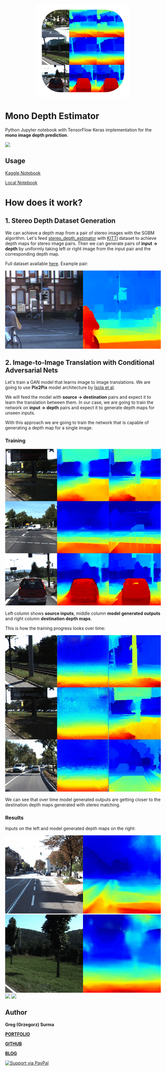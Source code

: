 <h3 align="center">
  <img src="assets/mono_depth_estimator_icon_web.png" width="300">
</h3>

# Mono Depth Estimator

Python Jupyter notebook with TensorFlow Keras implementation for the **mono image depth prediction**.

<img src="assets/result4.gif">

## Usage
 
[Kaggle Notebook](https://www.kaggle.com/greg115/pix2pix-depth-estimation)

[Local Notebook](Pix2Pix-DepthEstimation.ipynb)


# How does it work?

## 1. Stereo Depth Dataset Generation

We can achieve a depth map from a pair of stereo images with the SGBM algorithm. Let's feed [stereo\_depth\_estimator](https://github.com/gsurma/stereo_depth_estimator) with [KITTI](http://www.cvlibs.net/datasets/kitti/) dataset to achieve depth maps for stereo image pairs. Then we can generate pairs of **input -> depth** by uniformly taking left or right image from the input pair and the corresponding depth map.

Full dataset available [here](https://www.kaggle.com/greg115/pix2pix-depth). Example pair:

<img src="assets/input_depth.png">


## 2. Image-to-Image Translation with Conditional Adversarial Nets

Let's train a GAN model that learns image to image translations. We are going to use **Pix2Pix** model architecture by [Isola et al](https://phillipi.github.io/pix2pix/).

We will feed the model with **source -> destination** pairs and expect it to learn the translation between them. In our case, we are going to train the network on **input -> depth** pairs and expect it to generate depth maps for unseen inputs. 

With this approach we are going to train the network that is capable of generating a depth map for a single image.

### Training


<img src="assets/training_example.png" >

Left column shows **source inputs**, middle column **model generated outputs** and right column **destination depth maps**. 


This is how the training progress looks over time:


<img src="assets/training.gif">

We can see that over time model generated outputs are getting closer to the destination depth maps generated with stereo matching.

### Results

Inputs on the left and model generated depth maps on the right:

<img src="assets/result1.gif">
<img src="assets/result2.gif">
<img src="assets/result3.gif">
<img src="assets/result4.gif">


## Author

**Greg (Grzegorz) Surma**

[**PORTFOLIO**](https://gsurma.github.io)

[**GITHUB**](https://github.com/gsurma)

[**BLOG**](https://medium.com/@gsurma)

<a href="https://www.paypal.com/paypalme2/grzegorzsurma115">
  <img alt="Support via PayPal" src="https://cdn.rawgit.com/twolfson/paypal-github-button/1.0.0/dist/button.svg"/>
</a>

